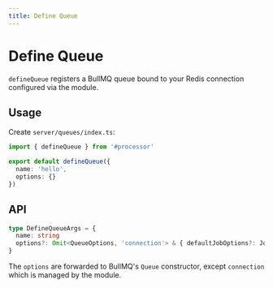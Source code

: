 ```yaml
---
title: Define Queue
---
```


# Define Queue

`defineQueue` registers a BullMQ queue bound to your Redis connection configured via the module.

## Usage

Create `server/queues/index.ts`:

```ts
import { defineQueue } from '#processor'

export default defineQueue({
  name: 'hello',
  options: {}
})
```

## API

```ts
type DefineQueueArgs = {
  name: string
  options?: Omit<QueueOptions, 'connection'> & { defaultJobOptions?: JobsOptions }
}
```

The `options` are forwarded to BullMQ's `Queue` constructor, except `connection` which is managed by the module.


